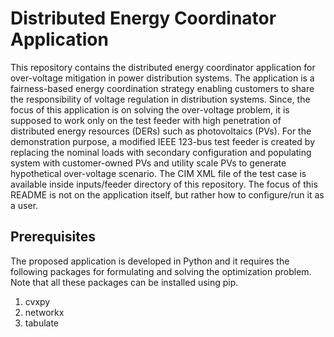 # Distributed Energy Coordinator Application

This repository contains the distributed energy coordinator application for over-voltage mitigation in power distribution systems. The application is a fairness-based energy coordination strategy enabling customers to share the responsibility of voltage regulation in distribution systems. Since, the focus of this application is on solving the over-voltage problem, it is supposed to work only on the test feeder with high penetration of distributed energy resources (DERs) such as photovoltaics (PVs). For the demonstration purpose, a modified IEEE 123-bus test feeder is created by replacing the nominal loads with secondary configuration and populating system with customer-owned PVs and utility scale PVs to generate hypothetical over-voltage scenario. The CIM XML file of the test case is available inside inputs/feeder directory of this repository. The focus of this README is not on the application itself, but rather how to configure/run it as a user.


## Prerequisites

The proposed application is developed in Python and it requires the following packages for formulating and solving the optimization problem. Note that all these packages can be installed using pip.

1.  cvxpy
2.  networkx
3.  tabulate
